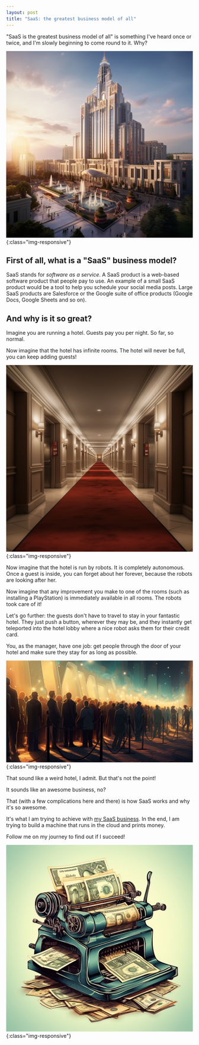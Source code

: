 ```yaml
---
layout: post
title: "SaaS: the greatest business model of all"
---
```



"SaaS is the greatest business model of all" is something I've heard once or twice, and I'm slowly beginning to
come round to it. Why?

!['A luxury hotel'](/images/luxury_hotel.jpg){:class="img-responsive"}

## First of all, what is a "SaaS" business model? 

SaaS stands for _software as a service_. A SaaS product is a web-based software product that people pay to use. An example of a small SaaS product would be a tool to help you schedule your social media posts. Large SaaS products are Salesforce or the Google suite of office products (Google Docs, Google Sheets and so on).

## And why is it so great?

Imagine you are running a hotel. Guests pay you per night. So far, so normal.

Now imagine that the hotel has infinite rooms. The hotel will never be full, you can keep adding guests!

!['A hotel corridor'](/images/hotel_corridor.jpg){:class="img-responsive"}

Now imagine that the hotel is run by robots. It is completely autonomous. Once a guest is inside, you can forget about her forever, because the robots are looking after her.

Now imagine that any improvement you make to one of the rooms (such as installing a PlayStation) is immediately available in all rooms. The robots took care of it!

Let's go further: the guests don't have to travel to stay in your fantastic hotel. They just push a button, wherever they may be, and they instantly get teleported into the hotel lobby where a nice robot asks them for their credit card.

You, as the manager, have one job: get people through the door of your hotel and make sure they stay for as long as possible.

!['A queue of people'](/images/queue_of_people.jpg){:class="img-responsive"}

That sound like a weird hotel, I admit. But that's not the point!

It sounds like an awesome business, no? 

That (with a few complications here and there) is how SaaS works and why it's so awesome.

It's what I am trying to achieve with [my SaaS business](https://keepthescore.com). In the end, I am trying to build a machine that runs in the cloud and prints money.

Follow me on my journey to find out if I succeed!

!['A money printing machine'](/images/money_machine.jpg){:class="img-responsive"}